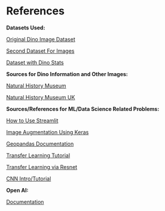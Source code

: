 # References

**Datasets Used:**

[Original Dino Image Dataset](https://www.kaggle.com/datasets/cmglonly/simple-dinosurus-dataset/data)

[Second Dataset For Images](https://www.kaggle.com/datasets/larserikrisholm/dinosaur-image-dataset-15-species/data)

[Dataset with Dino Stats](https://www.kaggle.com/datasets/kjanjua/jurassic-park-the-exhaustive-dinosaur-dataset/data)



**Sources for Dino Information and Other Images:**

[Natural History Museum](https://nhm.org/)

[Natural History Museum UK](https://www.nhm.ac.uk/)


**Sources/References for ML/Data Science Related Problems:**

[How to Use Streamlit](https://discuss.streamlit.io/t/guide-how-to-build-and-deploy-streamlit-app-for-ml-model/37436)

[Image Augmentation Using Keras](https://machinelearningmastery.com/how-to-configure-image-data-augmentation-when-training-deep-learning-neural-networks/)

[Geopandas Documentation](https://geopandas.org/en/v0.2.1/mapping.html)

[Transfer Learning Tutorial](https://pytorch.org/tutorials/beginner/transfer_learning_tutorial.html)

[Transfer Learning via Resnet](https://www.pluralsight.com/resources/blog/guides/introduction-to-resnet)

[CNN Intro/Tutorial](https://datagen.tech/guides/image-classification/image-classification-using-cnn/)


**Open AI:**

[Documentation](https://platform.openai.com/docs/guides/images?context=node)
